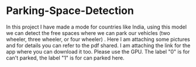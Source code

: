 # Parking-Space-Detection
In this project I have made a mode for countries like India, using this model we can detect the free spaces where we can park our vehicles (two wheeler, three wheeler, or four wheeler) .
Here I am attaching some pictures and for details you can refer to the pdf shared.
I am attaching the link for the app where you can download it too. Please use the GPU.
The label "0" is for can't parked, the label "1" is for can parked here.
<img src="">
<img src="">
